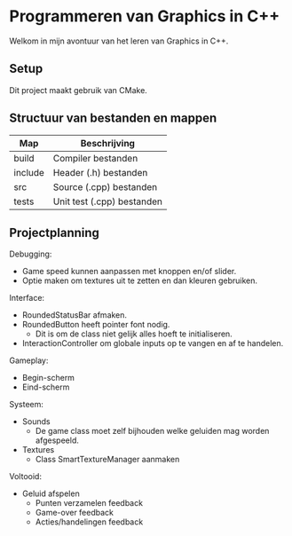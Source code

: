 # Programmeren van Graphics in C++

Welkom in mijn avontuur van het leren van Graphics in C++.

## Setup

Dit project maakt gebruik van CMake.

## Structuur van bestanden en mappen

| Map     | Beschrijving               |
|---------|----------------------------|
| build   | Compiler bestanden         |
| include | Header (.h) bestanden      |
| src     | Source (.cpp) bestanden    |
| tests   | Unit test (.cpp) bestanden |

## Projectplanning

Debugging:

- Game speed kunnen aanpassen met knoppen en/of slider.
- Optie maken om textures uit te zetten en dan kleuren gebruiken.

Interface:

- RoundedStatusBar afmaken.
- RoundedButton heeft pointer font nodig.
  - Dit is om de class niet gelijk alles hoeft te initialiseren.
- InteractionController om globale inputs op te vangen en af te handelen.

Gameplay:

- Begin-scherm
- Eind-scherm

Systeem:

- Sounds
  - De game class moet zelf bijhouden welke geluiden mag worden afgespeeld.
- Textures
  - Class SmartTextureManager aanmaken

Voltooid:

- Geluid afspelen
  - Punten verzamelen feedback
  - Game-over feedback
  - Acties/handelingen feedback
